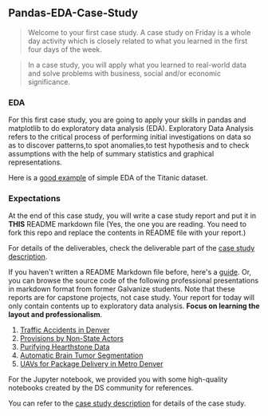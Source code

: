 ## Pandas-EDA-Case-Study

> Welcome to your first case study. A case study on Friday is a whole day activity which is closely related to what you learned in the first four days of the week.

> In a case study, you will apply what you learned to real-world data and solve problems with business, social and/or economic significance.

### EDA

For this first case study, you are going to apply your skills in pandas and matplotlib to do exploratory data analysis (EDA). Exploratory Data Analysis refers to the critical process of performing initial investigations on data so as to discover patterns,to spot anomalies,to test hypothesis and to check assumptions with the help of summary statistics and graphical representations.

Here is a [good example](https://www.kaggle.com/thedruid/titanic-eda-fe-and-logistic-regression-top-20) of simple EDA of the Titanic dataset.

### Expectations

At the end of this case study, you will write a case study report and put it in **THIS** README markdown file (Yes, the one you are reading. You need to fork this repo and replace the contents in README file with your report.)

For details of the deliverables, check the deliverable part of the [case study description](case_study_description.md).

If you haven't written a README Markdown file before, here's a [guide](https://www.makeaREADME.com/). Or, you can browse the source code of the following professional presentations in markdown format from former Galvanize students. Note that these reports are for capstone projects, not case study. Your report for today will only contain contents up to exploratory data analysis. **Focus on learning the layout and professionalism**.

1. [Traffic Accidents in Denver](https://github.com/johnherr/Traffic-Accidents-in-Denver)
2. [Provisions by Non-State Actors](https://github.com/gagejane/Terrorism-NonViolent)
3. [Purifying Hearthstone Data](https://github.com/NJacobsohn/Hearthstone-Data-Analysis)
4. [Automatic Brain Tumor Segmentation](https://github.com/naldeborgh7575/brain_segmentation)
5. [UAVs for Package Delivery in Metro Denver](https://github.com/Frank-W-B/UAV_delivery_project)

For the Jupyter notebook, we provided you with some high-quality notebooks created by the DS community for references.

You can refer to the [case study description](case_study_description.md) for details of the case study.
